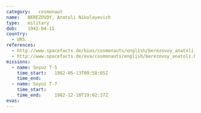 ```yaml
---
category:	cosmonaut
name:	BEREZOVOY, Anatoli Nikolayevich
type:	military
dob:	1942-04-11
country:
  - URS
references:
  - http://www.spacefacts.de/bios/cosmonauts/english/berezovoy_anatoli.htm
  - http://www.spacefacts.de/eva/cosmonauts/english/berezovoy_anatoli.htm
missions:
  - name: Soyuz T-5
    time_start:   1982-05-13T09:58:05Z
    time_end:     
  - name: Soyuz T-7
    time_start:   
    time_end:     1982-12-10T19:02:37Z
evas:
---
```

